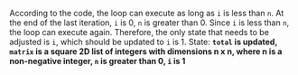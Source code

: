 According to the code, the loop can execute as long as `i` is less than `n`. At the end of the last iteration, `i` is 0, `n` is greater than 0. Since `i` is less than `n`, the loop can execute again. Therefore, the only state that needs to be adjusted is `i`, which should be updated to `i` is 1.
State: **`total` is updated, `matrix` is a square 2D list of integers with dimensions n x n, where n is a non-negative integer, `n` is greater than 0, `i` is 1**